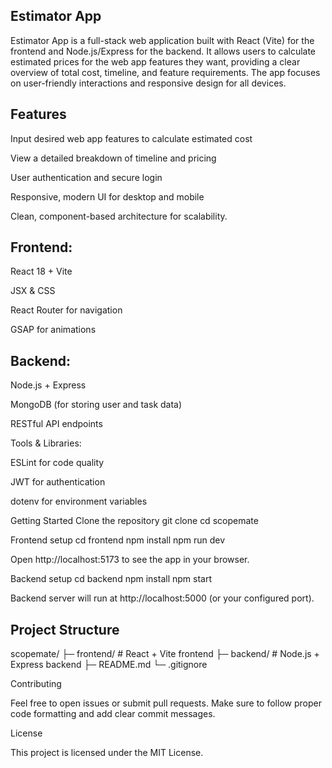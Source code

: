 ## Estimator App

Estimator App is a full-stack web application built with React (Vite) for the frontend and Node.js/Express for the backend. It allows users to calculate estimated prices for the web app features they want, providing a clear overview of total cost, timeline, and feature requirements. The app focuses on user-friendly interactions and responsive design for all devices.

## Features

Input desired web app features to calculate estimated cost

View a detailed breakdown of timeline and pricing

User authentication and secure login

Responsive, modern UI for desktop and mobile

Clean, component-based architecture for scalability.


## Frontend:

React 18 + Vite

JSX & CSS

React Router for navigation

GSAP for animations

## Backend:

Node.js + Express

MongoDB (for storing user and task data)

RESTful API endpoints

Tools & Libraries:

ESLint for code quality

JWT for authentication

dotenv for environment variables

Getting Started
Clone the repository
git clone <your-repo-link>
cd scopemate

Frontend setup
cd frontend
npm install
npm run dev


Open http://localhost:5173 to see the app in your browser.

Backend setup
cd backend
npm install
npm start


Backend server will run at http://localhost:5000 (or your configured port).

## Project Structure
scopemate/
├─ frontend/       # React + Vite frontend
├─ backend/        # Node.js + Express backend
├─ README.md
└─ .gitignore

Contributing

Feel free to open issues or submit pull requests. Make sure to follow proper code formatting and add clear commit messages.

License

This project is licensed under the MIT License.
